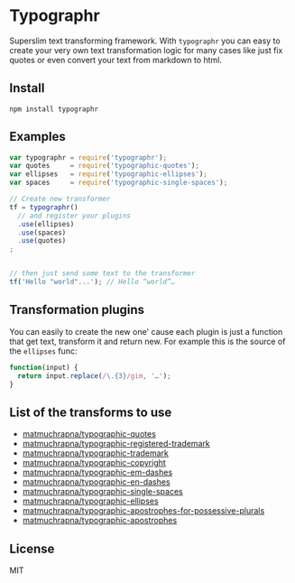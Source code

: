 # Typographr

Superslim text transforming framework. With `typographr` you can easy
to create your very own text transformation logic for many cases like
just fix quotes or even convert your text from markdown to html.

## Install

```
npm install typographr
```

## Examples

```js
var typographr = require('typographr');
var quotes     = require('typographic-quotes');
var ellipses   = require('typographic-ellipses');
var spaces     = require('typographic-single-spaces');

// Create new transformer
tf = typographr()
  // and register your plugins
  .use(ellipses)
  .use(spaces)
  .use(quotes)
;


// then just send some text to the transformer
tf('Hello "world"...'); // Hello “world”…
```

## Transformation plugins

You can easily to create the new one' cause each plugin is just a function
that get text, transform it and return new. For example this is the source
of the `ellipses` func:

```js
function(input) {
  return input.replace(/\.{3}/gim, '…');
}
```

## List of the transforms to use

- [matmuchrapna/typographic-quotes](https://github.com/matmuchrapna/typographic-quotes)
- [matmuchrapna/typographic-registered-trademark](https://github.com/matmuchrapna/typographic-registered-trademark)
- [matmuchrapna/typographic-trademark](https://github.com/matmuchrapna/typographic-trademark)
- [matmuchrapna/typographic-copyright](https://github.com/matmuchrapna/typographic-copyright)
- [matmuchrapna/typographic-em-dashes](https://github.com/matmuchrapna/typographic-em-dashes)
- [matmuchrapna/typographic-en-dashes](https://github.com/matmuchrapna/typographic-en-dashes)
- [matmuchrapna/typographic-single-spaces](https://github.com/matmuchrapna/typographic-single-spaces)
- [matmuchrapna/typographic-ellipses](https://github.com/matmuchrapna/typographic-ellipses)
- [matmuchrapna/typographic-apostrophes-for-possessive-plurals](https://github.com/matmuchrapna/typographic-apostrophes-for-possessive-plurals)
- [matmuchrapna/typographic-apostrophes](https://github.com/matmuchrapna/typographic-apostrophes)

## License

MIT
